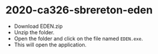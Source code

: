 # 2020-ca326-sbrereton-eden

- Download EDEN.zip
- Unzip the folder.
- Open the folder and click on the file named `EDEN.exe`.
- This will open the application.